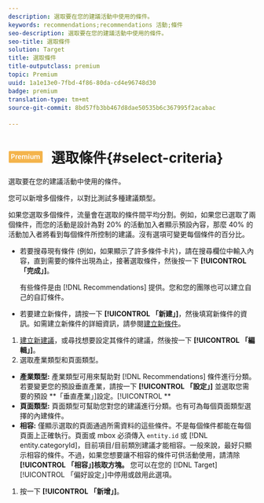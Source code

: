 ```yaml
---
description: 選取要在您的建議活動中使用的條件。
keywords: recommendations;recommendations 活動;條件
seo-description: 選取要在您的建議活動中使用的條件。
seo-title: 選取條件
solution: Target
title: 選取條件
title-outputclass: premium
topic: Premium
uuid: 1a1e13e0-7fbd-4f86-80da-cd4e96748d30
badge: premium
translation-type: tm+mt
source-git-commit: 8bd57fb3bb467d8dae50535b6c367995f2acabac

---
```



# ![PREMIUM](/help/assets/premium.png) 選取條件{#select-criteria}

選取要在您的建議活動中使用的條件。

您可以新增多個條件，以對比測試多種建議類型。

如果您選取多個條件，流量會在選取的條件間平均分割。例如，如果您已選取了兩個條件，而您的活動是設計為對 20% 的活動加入者顯示預設內容，那麼 40% 的活動加入者將看到每個條件所控制的建議。沒有選項可變更每個條件的百分比。

* 若要搜尋現有條件 (例如，如果顯示了許多條件卡片)，請在搜尋欄位中輸入內容，直到需要的條件出現為止，接著選取條件，然後按一下 **[!UICONTROL 「完成」]**。

   有些條件是由 [!DNL Recommendations] 提供。您和您的團隊也可以建立自己的自訂條件。

* 若要建立新條件，請按一下 **[!UICONTROL 「新建」]**，然後填寫新條件的資訊。如需建立新條件的詳細資訊，請參閱[建立新條件](../../c-recommendations/c-algorithms/create-new-algorithm.md#task_8A9CB465F28D44899F69F38AD27352FE)。

1. [建立新建議](../../c-recommendations/t-create-recs-activity/create-recs-activity.md#task_6874328773C64C44A73F0A130AD3F96F)，或尋找想要設定其條件的建議，然後按一下 **[!UICONTROL 「編輯」]**。
1. 選取產業類型和頁面類型。

* **產業類型:** 產業類型可用來幫助對 [!DNL Recommendations] 條件進行分類。若要變更您的預設垂直產業，請按一下 **[!UICONTROL 「設定」]** 並選取您需要的預設 **「垂直產業」]設定。[!UICONTROL **
* **頁面類型:** 頁面類型可幫助您對您的建議進行分類。也有可為每個頁面類型選擇的內建條件。
* **相容:** 僅顯示選取的頁面通過所需資料的這些條件。不是每個條件都能在每個頁面上正確執行。頁面或 mbox 必須傳入 `entity.id` 或 [!DNL entity.categoryId]，目前項目/目前類別建議才能相容。一般來說，最好只顯示相容的條件。不過，如果您想要讓不相容的條件可供活動使用，請清除 **[!UICONTROL 「相容」]核取方塊。** 您可以在您的 [!DNL Target][!UICONTROL  「偏好設定」]中停用或啟用此選項。

1. 按一下 **[!UICONTROL 「新增」]**。
